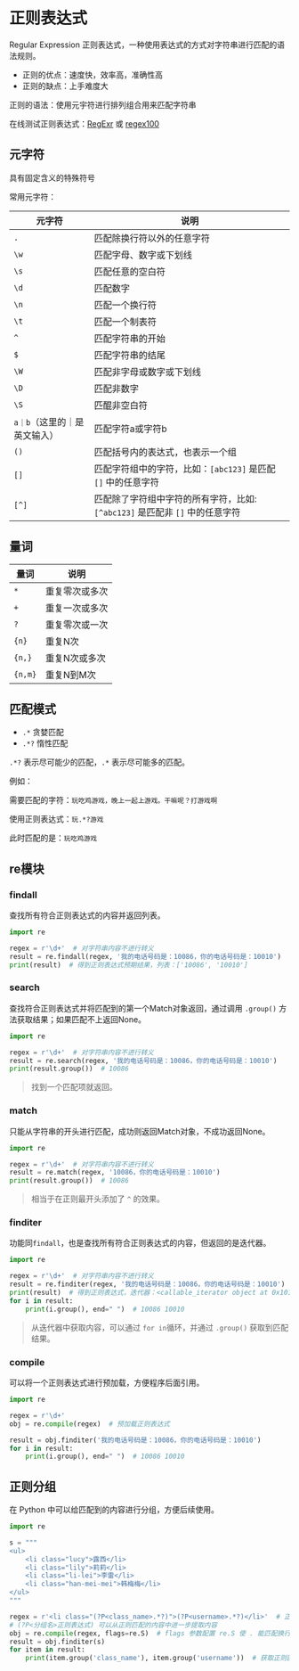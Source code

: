 # 正则表达式

Regular Expression 正则表达式，一种使用表达式的方式对字符串进行匹配的语法规则。

- 正则的优点：速度快，效率高，准确性高
- 正则的缺点：上手难度大

正则的语法：使用元宇符进行排列组合用来匹配字符串

在线测试正则表达式：[RegExr](https://regexr.com/) 或 [regex100](https://regex101.com/)

## 元字符

具有固定含义的特殊符号

常用元字符：

| 元字符              | 说明                                               |
|------------------|--------------------------------------------------|
| `.`              | 匹配除换行符以外的任意字符                                    |
| `\w`             | 匹配字母、数字或下划线                                      |
| `\s`             | 匹配任意的空白符                                         |
| `\d`             | 匹配数字                                             |
| `\n`             | 匹配一个换行符                                          |
| `\t`             | 匹配一个制表符                                          |
| `^`              | 匹配字符串的开始                                         |
| `$`              | 匹配字符串的结尾                                         |
| `\W`             | 匹配非字母或数字或下划线                                     | 
| `\D`             | 匹配非数字                                            |
| `\S`             | 匹醌非空白符                                           |
| `a｜b`（这里的｜是英文输入） | 匹配字符a或字符b                                        |
| `()`             | 匹配括号内的表达式，也表示一个组                                 |
| `[]`             | 匹配字符组中的字符，比如：`[abc123]` 是匹配 `[]` 中的任意字符          |
| `[^]`            | 匹配除了字符组中字符的所有字符，比如: `[^abc123]` 是匹配非 `[]` 中的任意字符 |

## 量词

| 量词      | 说明      |
|---------|---------|
| `*`     | 重复零次或多次 |
| `+`     | 重复一次或多次 |
| `?`     | 重复零次或一次 |
| `{n}`   | 重复N次    |
| `{n,}`  | 重复N次或多次 |
| `{n,m}` | 重复N到M次  |

## 匹配模式

- `.*` 贪婪匹配
- `.*?` 惰性匹配

`.*?` 表示尽可能少的匹配，`.*` 表示尽可能多的匹配。

例如：

需要匹配的字符：`玩吃鸡游戏，晚上一起上游戏。干嘛呢？打游戏啊`

使用正则表达式：`玩.*?游戏`

此时匹配的是：`玩吃鸡游戏`

## re模块

### findall

查找所有符合正则表达式的内容并返回列表。

```python
import re

regex = r'\d+'  # 对字符串内容不进行转义
result = re.findall(regex, '我的电话号码是：10086，你的电话号码是：10010')
print(result)  # 得到正则表达式预期结果，列表：['10086', '10010']
```

### search

查找符合正则表达式并将匹配到的第一个Match对象返回，通过调用 `.group()` 方法获取结果；如果匹配不上返回None。

```python
import re

regex = r'\d+'  # 对字符串内容不进行转义
result = re.search(regex, '我的电话号码是：10086，你的电话号码是：10010')
print(result.group())  # 10086
```

> 找到一个匹配项就返回。

### match

只能从字符串的开头进行匹配，成功则返回Match对象，不成功返回None。

```python
import re

regex = r'\d+'  # 对字符串内容不进行转义
result = re.match(regex, '10086，你的电话号码是：10010')
print(result.group())  # 10086
```

> 相当于在正则最开头添加了 `^` 的效果。

### finditer

功能同`findall`，也是查找所有符合正则表达式的内容，但返回的是迭代器。

```python
import re

regex = r'\d+'  # 对字符串内容不进行转义
result = re.finditer(regex, '我的电话号码是：10086，你的电话号码是：10010')
print(result)  # 得到正则表达式，迭代器：<callable_iterator object at 0x10147b280>
for i in result:
    print(i.group(), end=" ")  # 10086 10010
```

> 从迭代器中获取内容，可以通过 `for in`循环，并通过 `.group()` 获取到匹配结果。

### compile

可以将一个正则表达式进行预加载，方便程序后面引用。

```python
import re

regex = r'\d+'
obj = re.compile(regex)  # 预加载正则表达式

result = obj.finditer('我的电话号码是：10086，你的电话号码是：10010')
for i in result:
    print(i.group(), end=" ")  # 10086 10010
```

## 正则分组

在 Python 中可以给匹配到的内容进行分组，方便后续使用。

```python
import re

s = """
<ul>
    <li class="lucy">露西</li>
    <li class="lily">莉莉</li>
    <li class="li-lei">李雷</li>
    <li class="han-mei-mei">韩梅梅</li>
</ul>
"""

regex = r'<li class="(?P<class_name>.*?)">(?P<username>.*?)</li>'  # 正则表达式
# (?P<分组名>正则表达式) 可以从正则匹配的内容中进一步提取内容
obj = re.compile(regex, flags=re.S)  # flags 参数配置 re.S 使 . 能匹配换行符
result = obj.finditer(s)
for item in result:
    print(item.group('class_name'), item.group('username'))  # 获取正则匹配的自定的分组名
```
